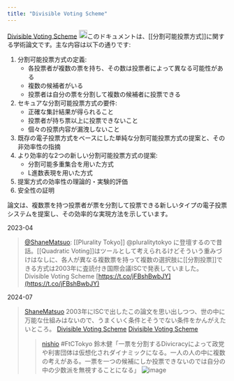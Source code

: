 ```yaml
---
title: "Divisible Voting Scheme"
---
```


[Divisible Voting Scheme](https://eprint.iacr.org/2003/074)
<img src='https://scrapbox.io/api/pages/nishio/claude/icon' alt='claude.icon' height="19.5"/>このドキュメントは、[[分割可能投票方式]]に関する学術論文です。主な内容は以下の通りです:
1. 分割可能投票方式の定義:
    - 各投票者が複数の票を持ち、その数は投票者によって異なる可能性がある
    - 複数の候補者がいる
    - 投票者は自分の票を分割して複数の候補者に投票できる
2. セキュアな分割可能投票方式の要件:
    - 正確な集計結果が得られること
    - 投票者が持ち票以上に投票できないこと
    - 個々の投票内容が漏洩しないこと
3. 既存の電子投票方式をベースにした単純な分割可能投票方式の提案と、その非効率性の指摘
4. より効率的な2つの新しい分割可能投票方式の提案:
    - 分割可能多重集合を用いた方式
    - L進数表現を用いた方式
5. 提案方式の効率性の理論的・実験的評価
6. 安全性の証明

論文は、複数票を持つ投票者が票を分割して投票できる新しいタイプの電子投票システムを提案し、その効率的な実現方法を示しています。


2023-04
> [@ShaneMatsuo](https://twitter.com/ShaneMatsuo/status/1645969799649054720?s=20): [[Plurality Tokyo]] @pluralitytokyo に登壇するので昔話。[[Quadratic Voting]]はツールとして考えられるけどそういう重みづけはなしに、各人が異なる複数票を持って複数の選択肢に[[分割投票]]できる方式は2003年に査読付き国際会議ISCで発表していました。
> Divisible Voting Scheme [https://t.co/jFBshBwbJY](https://t.co/jFBshBwbJY)

2024-07
> [ShaneMatsuo](https://x.com/ShaneMatsuo/status/1816317086177882280) 2003年にISCで出したこの論文を思い出しつつ、世の中に万能な仕組みはないので、うまくいく条件とそうでない条件をかんがえたいところ。
>  [Divisible Voting Scheme](https://eprint.iacr.org/2003/074)
>  [Divisible Voting Scheme](https://eprint.iacr.org/2003/074)
>  >[nishio](https://x.com/nishio/status/1816317086177882280) #FtCTokyo 鈴木健「一票を分割するDivicracyによって政党や利害団体は仮想化されダイナミックになる。一人の人の中に複数の考えがある。一票を一つの候補にしか投票できないのでは自分の中の少数派を無視することになる」
>  ![image](https://pbs.twimg.com/media/GTTaw3MaYAM6HMq?format=jpg&name=large#.png)

